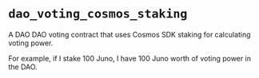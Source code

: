 # `dao_voting_cosmos_staking`

A DAO DAO voting contract that uses Cosmos SDK staking for calculating voting power.

For example, if I stake 100 Juno, I have 100 Juno worth of voting power in the DAO.
